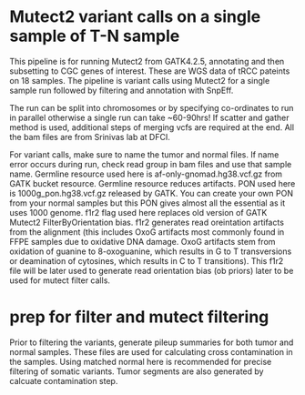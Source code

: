 
# Mutect2 variant calls on a single sample of T-N sample

This pipeline is for running Mutect2 from GATK4.2.5, annotating and then subsetting to CGC genes of interest. These are WGS data of tRCC pateints on 18 samples. The pipeline is variant calls using Mutect2 for a single sample run followed by filtering and annotation with SnpEff.

The run can be split into chromosomes or by specifying co-ordinates to run in parallel otherwise a single run can take ~60-90hrs! If scatter and gather method is used, additional steps of merging vcfs are required at the end. All the bam files are from Srinivas lab at DFCI. 

For variant calls, make sure to name the tumor and normal files. If name error occurs during run, check read group in bam files and use that sample name. Germline resource used here is af-only-gnomad.hg38.vcf.gz from GATK bucket resource. Germline resource reduces artifacts. PON used here is 1000g_pon.hg38.vcf.gz released by GATK. You can create your own PON from your normal samples but this PON gives almost all the essential as it uses 1000 genome. 
f1r2 flag used here replaces old version of GATK Mutect2 FilterByOrientation bias. f1r2 generates read oreintation artifacts from the alignment (this includes OxoG artifacts most commonly found in FFPE samples due to oxidative DNA damage. OxoG artifacts stem from oxidation of guanine to 8-oxoguanine, which results in G to T transversions or deamination of cytosines, which results in C to T transitions). This f1r2 file will be later used to generate read orientation bias (ob priors) later to be used for mutect filter calls.

# prep for filter and mutect filtering

Prior to filtering the variants, generate pileup summaries for both tumor and normal samples. These files are used for calculating cross contamination in the samples. Using matched normal here is recommended for precise filtering of somatic variants. Tumor segments are also generated by calcuate contamination step.
